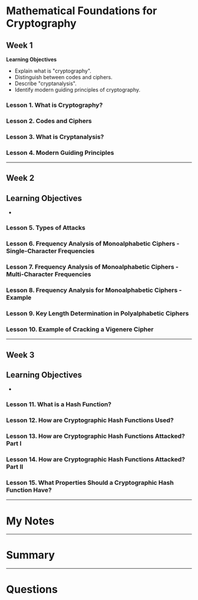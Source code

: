 # Mathematical Foundations for Cryptography

## Week 1

__Learning Objectives__

- Explain what is "cryptography".
- Distinguish between codes and ciphers.
- Describe "cryptanalysis".
- Identify modern guiding principles of cryptography.

### Lesson 1. What is Cryptography?
### Lesson 2. Codes and Ciphers
### Lesson 3. What is Cryptanalysis?
### Lesson 4. Modern Guiding Principles



---
## Week 2

__Learning Objectives__
- 
- 

### Lesson 5. Types of Attacks
### Lesson 6. Frequency Analysis of Monoalphabetic Ciphers - Single-Character Frequencies
### Lesson 7. Frequency Analysis of Monoalphabetic Ciphers - Multi-Character Frequencies
### Lesson 8. Frequency Analysis for Monoalphabetic Ciphers - Example
### Lesson 9. Key Length Determination in Polyalphabetic Ciphers
### Lesson 10. Example of Cracking a Vigenere Cipher






---
## Week 3

__Learning Objectives__
- 
- 

### Lesson 11. What is a Hash Function?
### Lesson 12. How are Cryptographic Hash Functions Used?
### Lesson 13. How are Cryptographic Hash Functions Attacked? Part I
### Lesson 14. How are Cryptographic Hash Functions Attacked? Part II
### Lesson 15. What Properties Should a Cryptographic Hash Function Have?


---
# My Notes


---
# Summary


---
# Questions

